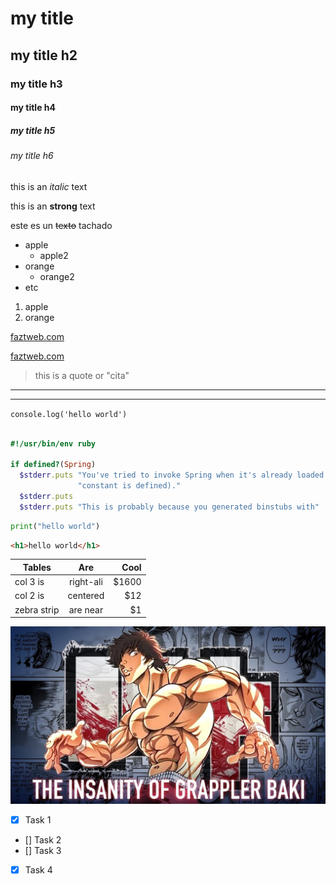 <!-- HEADINGS -->



# my title
## my title h2
### my title h3
#### my title h4
##### my title h5
###### my title h6

<!-- italic -->
this is an *italic* text 
<!-- strong -->
this is an **strong** text
<!-- strikethrough -->
este es un ~~texto~~ tachado


<!-- UL -->
* apple 
    * apple2
* orange
    * orange2
* etc

1. apple
2. orange

<!-- direccion enlace-->

[faztweb.com](https://www.faztweb.com "Te amo")

[faztweb.com](https://www.faztweb.com  "Custom title")

>this is a quote or "cita"
<!-- lineas -->

---
___

`console.log('hello world')`

``` ruby
  
#!/usr/bin/env ruby

if defined?(Spring)
  $stderr.puts "You've tried to invoke Spring when it's already loaded (i.e. the Spring " \
               "constant is defined)."
  $stderr.puts
  $stderr.puts "This is probably because you generated binstubs with"
```

```python
print("hello world")
```

```html
<h1>hello world</h1>
```
|Tables     | Are      | Cool   |
| ----------|:--------:|-------:|
|col 3 is   | right-ali| $1600  |
|col 2 is   | centered | $12    |
|zebra strip| are near | $1     |

<!--- direccion imagen ![baki the grappel](https://i.ytimg.com/vi/bTMMdMVFRWE/maxresdefault.jpg)
--->

![baki the grappel](baki_insanity.jpg "baki insanity")


<!-- GITHUB MARKDOWN    -->
* [x] Task 1
* [] Task 2
* [] Task 3
* [x] Task 4













